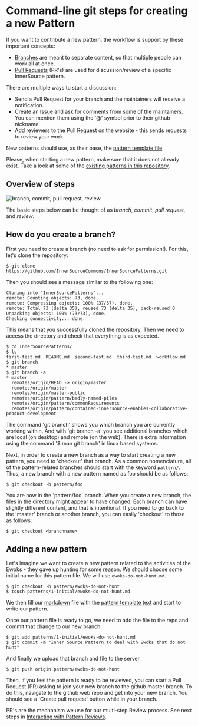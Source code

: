 # Command-line git steps for creating a new Pattern

If you want to contribute a new pattern, the workflow is support by these important concepts:

* [Branches](https://github.com/InnerSourceCommons/InnerSourcePatterns/branches/all) are meant to separate content, so that multiple people can work all at once.
* [Pull Requests](https://github.com/InnerSourceCommons/InnerSourcePatterns/pulls) (PR's) are used for discussion/review of a specific InnerSource pattern.

There are multiple ways to start a discussion:

* Send a Pull Request for your branch and the maintainers will receive a notification.
* Create an [Issue](https://github.com/InnerSourceCommons/InnerSourcePatterns/issues) and ask for comments from some of the maintainers. You can mention them using the '@' symbol prior to their github nickname.
* Add reviewers to the Pull Request on the website - this sends requests to review your work

New patterns should use, as their base, the [pattern template file](pattern-template.md).

Please, when starting a new pattern, make sure that it does not already exist. Take a look at some of the [existing patterns in this repository](/README.md#list-of-patterns).

## Overview of steps

![branch, commit, pull request, review](/assets/img/branchCommitPullReview.png)

The basic steps below can be thought of as *branch*, *commit*, *pull request*, and *review*.

## How do you create a branch?

First you need to create a branch (no need to ask for permission!). For this, let's clone the repository:

```
$ git clone https://github.com/InnerSourceCommons/InnerSourcePatterns.git
```

Then you should see a message similar to the following one:

```
Cloning into 'InnerSourcePatterns'...
remote: Counting objects: 73, done.
remote: Compressing objects: 100% (37/37), done.
remote: Total 73 (delta 35), reused 73 (delta 35), pack-reused 0
Unpacking objects: 100% (73/73), done.
Checking connectivity... done.
```

This means that you successfully cloned the repository. Then we need to access the directory and check that everything is as expected.

```
$ cd InnerSourcePatterns/
$ ls
first-test.md  README.md  second-test.md  third-test.md  workflow.md
$ git branch
* master
$ git branch -a
* master
  remotes/origin/HEAD -> origin/master
  remotes/origin/master
  remotes/origin/master-public
  remotes/origin/pattern/badly-named-piles
  remotes/origin/pattern/commonRequirements
  remotes/origin/pattern/contained-innersource-enables-collaborative-product-development
```

The command 'git branch' shows you which branch you are currently working within.
And with 'git branch -a' you see additional branches which are local (on desktop) and remote (on the web).
There is extra information using the command '$ man git branch' in linux based systems.

Next, in order to create a new branch as a way to start creating a new pattern,
you need to 'checkout' that branch. As a common nomenclature, all of the
pattern-related branches should start with the keyword `pattern/`. Thus, a new
branch with a new pattern named as foo should be as follows:

```
$ git checkout -b pattern/foo
```

You are now in the 'pattern/foo' branch. When you create a new branch, the files
in the directory might appear to have changed. Each branch can have slightly different content, and that is intentional. If you need to go back to the 'master' branch or another branch, you can easily 'checkout' to those as follows:

```
$ git checkout <branchname>
```

## Adding a new pattern

Let's imagine we want to create a new pattern related to the activities of the
Ewoks - they gave up hunting for some reason. We should choose some initial
name for this pattern file. We will use `ewoks-do-not-hunt.md`.

```
$ git checkout -b pattern/ewoks-do-not-hunt
$ touch patterns/1-initial/ewoks-do-not-hunt.md
```

We then fill our [markdown](markdown-info.md) file with the [pattern template text](pattern-template.md) and start to write our pattern.

Once our pattern file is ready to go, we need to add the file to the repo and
commit that change to our new branch.

```
$ git add patterns/1-initial/ewoks-do-not-hunt.md
$ git commit -m "Inner Source Pattern to deal with Ewoks that do not hunt"
```

And finally we upload that branch and file to the server.

```
$ git push origin pattern/ewoks-do-not-hunt
```

Then, if you feel the pattern is ready to be reviewed, you can start a Pull Request (PR) asking to join your new branch to the github master branch. To do this, navigate to the github web repo and get into your new branch. You should see a 'Create pull request' button while in your branch.

PR's are the mechanism we use for our multi-step Review process. See next steps in [Interacting with Pattern Reviews](/CONTRIBUTING.md#c-interacting-with-patterns-reviews).
